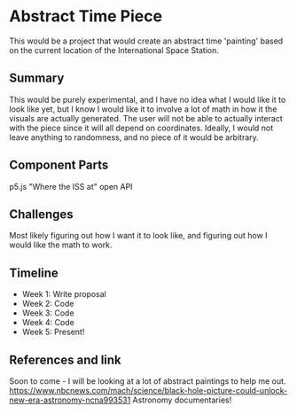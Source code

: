 # Abstract Time Piece

This would be a project that would create an abstract time 'painting' based on the current location of the International Space Station.

## Summary

This would be purely experimental, and I have no idea what I would like it to look like yet, but I know I would like it to involve a lot of math in how it the visuals are actually generated. The user will not be able to actually interact with the piece since it will all depend on coordinates. Ideally, I would not leave anything to randomness, and no piece of it would be arbitrary.

## Component Parts

p5.js
"Where the ISS at" open API

## Challenges

Most likely figuring out how I want it to look like, and figuring out how I would like the math to work.

## Timeline


- Week 1: Write proposal
- Week 2: Code
- Week 3: Code
- Week 4: Code
- Week 5: Present!

## References and link

Soon to come - I will be looking at a lot of abstract paintings to help me out.
https://www.nbcnews.com/mach/science/black-hole-picture-could-unlock-new-era-astronomy-ncna993531
Astronomy documentaries!
